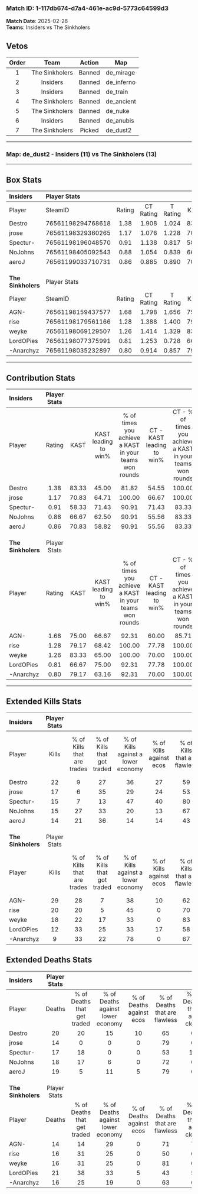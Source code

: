 ### Match ID: 1-117db674-d7a4-461e-ac9d-5773c64599d3  
**Match Date**: 2025-02-26  
**Teams**: Insiders vs The Sinkholers  

## Vetos  

| Order | Team | Action | Map |
| :---: | :--: | :----: | --- |
| 1 | The Sinkholers | Banned | de_mirage |
| 2 | Insiders | Banned | de_inferno |
| 3 | Insiders | Banned | de_train |
| 4 | The Sinkholers | Banned | de_ancient |
| 5 | The Sinkholers | Banned | de_nuke |
| 6 | Insiders | Banned | de_anubis |
| 7 | The Sinkholers | Picked | de_dust2 |

---  

### **Map**: de_dust2 - Insiders (11) vs The Sinkholers (13)  
---  

## Box Stats  

| **Insiders**       | Player Stats      |        |           |          |       |       |       |         |        |      |     |
| :- | :- | :-: | :-: | :-: | :-: | :-: | :-: | :-: | :-: | :-: | :-: |
| Player             | SteamID           | Rating | CT Rating | T Rating | KAST  |  ADR  | Kills | Assists | Deaths | K/D  | HS% |
| Destro             | 76561198294768618 |  1.38  |   1.908   |  1.024   | 83.33 | 100.6 |  22   |    9    |   20   | 1.10 | 45  |
| jrose              | 76561198329360265 |  1.17  |   1.076   |  1.228   | 70.83 | 81.6  |  17   |    8    |   14   | 1.21 | 47  |
| Spectur-           | 76561198196048570 |  0.91  |   1.138   |  0.817   | 58.33 | 75.1  |  15   |    5    |   17   | 0.88 | 66  |
| NoJohns            | 76561198405092543 |  0.88  |   1.054   |  0.839   | 66.67 | 55.5  |  15   |    3    |   18   | 0.83 | 60  |
| aeroJ              | 76561199033710731 |  0.86  |   0.885   |  0.890   | 70.83 | 59.9  |  14   |    3    |   19   | 0.74 | 57  |
|                    |                   |        |           |          |       |       |       |         |        |      |     |
|                    |                   |        |           |          |       |       |       |         |        |      |     |
|                    |                   |        |           |          |       |       |       |         |        |      |     |
| **The Sinkholers** | Player Stats      |        |           |          |       |       |       |         |        |      |     |
| Player             | SteamID           | Rating | CT Rating | T Rating | KAST  |  ADR  | Kills | Assists | Deaths | K/D  | HS% |
| AGN-               | 76561198159437577 |  1.68  |   1.798   |  1.656   | 75.00 | 99.4  |  29   |    5    |   14   | 2.07 | 41  |
| rise               | 76561198179561166 |  1.28  |   1.388   |  1.400   | 79.17 | 78.0  |  20   |    7    |   16   | 1.25 | 65  |
| weyke              | 76561198069129507 |  1.26  |   1.414   |  1.329   | 83.33 | 86.7  |  18   |    5    |   16   | 1.13 | 27  |
| LordOPies          | 76561198077375991 |  0.81  |   1.253   |  0.728   | 66.67 | 79.3  |  12   |   11    |   21   | 0.57 | 58  |
| -Anarchyz          | 76561198035232897 |  0.80  |   0.914   |  0.857   | 79.17 | 49.7  |   9   |    7    |   16   | 0.56 | 55  |
---  

## Contribution Stats  

| **Insiders**       | Player Stats |       |                      |                                                        |                           |                                                             |                          |                                                            |
| :- | :-: | :-: | :-: | :-: | :-: | :-: | :-: | :-: |
| Player             |    Rating    | KAST  | KAST leading to win% | % of times you achieve a KAST in your teams won rounds | CT - KAST leading to win% | CT - % of times you achieve a KAST in your teams won rounds | T - KAST leading to win% | T - % of times you achieve a KAST in your teams won rounds |
| Destro             |     1.38     | 83.33 |        45.00         |                         81.82                          |           54.55           |                           100.00                            |          33.33           |                           60.00                            |
| jrose              |     1.17     | 70.83 |        64.71         |                         100.00                         |           66.67           |                           100.00                            |          62.50           |                           100.00                           |
| Spectur-           |     0.91     | 58.33 |        71.43         |                         90.91                          |           71.43           |                            83.33                            |          71.43           |                           100.00                           |
| NoJohns            |     0.88     | 66.67 |        62.50         |                         90.91                          |           55.56           |                            83.33                            |          71.43           |                           100.00                           |
| aeroJ              |     0.86     | 70.83 |        58.82         |                         90.91                          |           55.56           |                            83.33                            |          62.50           |                           100.00                           |
|                    |              |       |                      |                                                        |                           |                                                             |                          |                                                            |
|                    |              |       |                      |                                                        |                           |                                                             |                          |                                                            |
|                    |              |       |                      |                                                        |                           |                                                             |                          |                                                            |
| **The Sinkholers** | Player Stats |       |                      |                                                        |                           |                                                             |                          |                                                            |
| Player             |    Rating    | KAST  | KAST leading to win% | % of times you achieve a KAST in your teams won rounds | CT - KAST leading to win% | CT - % of times you achieve a KAST in your teams won rounds | T - KAST leading to win% | T - % of times you achieve a KAST in your teams won rounds |
| AGN-               |     1.68     | 75.00 |        66.67         |                         92.31                          |           60.00           |                            85.71                            |          75.00           |                           100.00                           |
| rise               |     1.28     | 79.17 |        68.42         |                         100.00                         |           77.78           |                           100.00                            |          60.00           |                           100.00                           |
| weyke              |     1.26     | 83.33 |        65.00         |                         100.00                         |           70.00           |                           100.00                            |          60.00           |                           100.00                           |
| LordOPies          |     0.81     | 66.67 |        75.00         |                         92.31                          |           77.78           |                           100.00                            |          71.43           |                           83.33                            |
| -Anarchyz          |     0.80     | 79.17 |        63.16         |                         92.31                          |           70.00           |                           100.00                            |          55.56           |                           83.33                            |
---  

## Extended Kills Stats  

| **Insiders**       | Player Stats |                            |                            |                                    |                         |                              |                                 |                                       |                    |           |
| :- | :-: | :-: | :-: | :-: | :-: | :-: | :-: | :-: | :-: | :-: |
| Player             |    Kills     | % of Kills that are trades | % of Kills that got traded | % of Kills against a lower economy | % of Kills against ecos | % of Kills that are flawless | % of Kills that are close duels | % of Kills that are assisted by flash | Pistol Round Kills | AWP Kills |
| Destro             |      22      |             9              |             27             |                 36                 |           27            |              59              |                0                |                   5                   |         0          |     0     |
| jrose              |      17      |             6              |             35             |                 29                 |           24            |              53              |                0                |                   6                   |         3          |     3     |
| Spectur-           |      15      |             7              |             13             |                 47                 |           40            |              80              |                0                |                   0                   |         2          |     0     |
| NoJohns            |      15      |             27             |             33             |                 20                 |           13            |              67              |               13                |                   0                   |         3          |     0     |
| aeroJ              |      14      |             21             |             36             |                 14                 |           14            |              43              |               14                |                  14                   |         1          |     2     |
|                    |              |                            |                            |                                    |                         |                              |                                 |                                       |                    |           |
|                    |              |                            |                            |                                    |                         |                              |                                 |                                       |                    |           |
|                    |              |                            |                            |                                    |                         |                              |                                 |                                       |                    |           |
| **The Sinkholers** | Player Stats |                            |                            |                                    |                         |                              |                                 |                                       |                    |           |
| Player             |    Kills     | % of Kills that are trades | % of Kills that got traded | % of Kills against a lower economy | % of Kills against ecos | % of Kills that are flawless | % of Kills that are close duels | % of Kills that are assisted by flash | Pistol Round Kills | AWP Kills |
| AGN-               |      29      |             28             |             7              |                 38                 |           10            |              62              |                3                |                   0                   |         4          |     0     |
| rise               |      20      |             20             |             5              |                 45                 |            0            |              70              |                5                |                   0                   |         0          |     0     |
| weyke              |      18      |             22             |             17             |                 33                 |            0            |              83              |                0                |                   6                   |         0          |    15     |
| LordOPies          |      12      |             33             |             25             |                 33                 |           17            |              58              |                0                |                   8                   |         2          |     0     |
| -Anarchyz          |      9       |             33             |             22             |                 78                 |            0            |              67              |               11                |                  11                   |         0          |     0     |
## Extended Deaths Stats  

| **Insiders**       | Player Stats |                             |                                   |                          |                               |                            |                           |               |
| :- | :-: | :-: | :-: | :-: | :-: | :-: | :-: | :-: |
| Player             |    Deaths    | % of Deaths that get traded | % of Deaths against lower economy | % of Deaths against ecos | % of Deaths that are flawless | % of Deaths that are close | % of Deaths while blinded | Deaths to AWP |
| Destro             |      20      |             20              |                15                 |            10            |              65               |             0              |             0             |       4       |
| jrose              |      14      |              0              |                 0                 |            0             |              79               |             0              |             0             |       4       |
| Spectur-           |      17      |             18              |                 0                 |            0             |              53               |             12             |            12             |       1       |
| NoJohns            |      18      |             17              |                 6                 |            0             |              72               |             6              |             6             |       4       |
| aeroJ              |      19      |              5              |                11                 |            5             |              79               |             0              |             0             |       2       |
|                    |              |                             |                                   |                          |                               |                            |                           |               |
|                    |              |                             |                                   |                          |                               |                            |                           |               |
|                    |              |                             |                                   |                          |                               |                            |                           |               |
| **The Sinkholers** | Player Stats |                             |                                   |                          |                               |                            |                           |               |
| Player             |    Deaths    | % of Deaths that get traded | % of Deaths against lower economy | % of Deaths against ecos | % of Deaths that are flawless | % of Deaths that are close | % of Deaths while blinded | Deaths to AWP |
| AGN-               |      14      |             14              |                29                 |            0             |              71               |             7              |             0             |       0       |
| rise               |      16      |             31              |                25                 |            0             |              50               |             6              |             6             |       1       |
| weyke              |      16      |             31              |                25                 |            0             |              81               |             0              |             6             |       1       |
| LordOPies          |      21      |             38              |                33                 |            5             |              43               |             5              |             0             |       0       |
| -Anarchyz          |      16      |             25              |                19                 |            0             |              63               |             6              |            13             |       3       |
